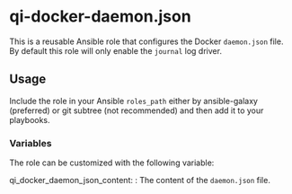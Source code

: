 # qi-docker-daemon.json

This is a reusable Ansible role that configures the Docker `daemon.json` file.
By default this role will only enable the `journal` log driver.

## Usage

Include the role in your Ansible `roles_path` either by ansible-galaxy (preferred) or git subtree (not recommended) and then add it to your playbooks.

### Variables

The role can be customized with the following variable:

  qi\_docker\_daemon\_json\_content:
  : The content of the `daemon.json` file.

